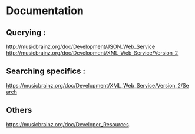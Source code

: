 # Documentation

## Querying :

http://musicbrainz.org/doc/Development/JSON_Web_Service
http://musicbrainz.org/doc/Development/XML_Web_Service/Version_2

## Searching specifics : 

https://musicbrainz.org/doc/Development/XML_Web_Service/Version_2/Search

## Others
https://musicbrainz.org/doc/Developer_Resources.
